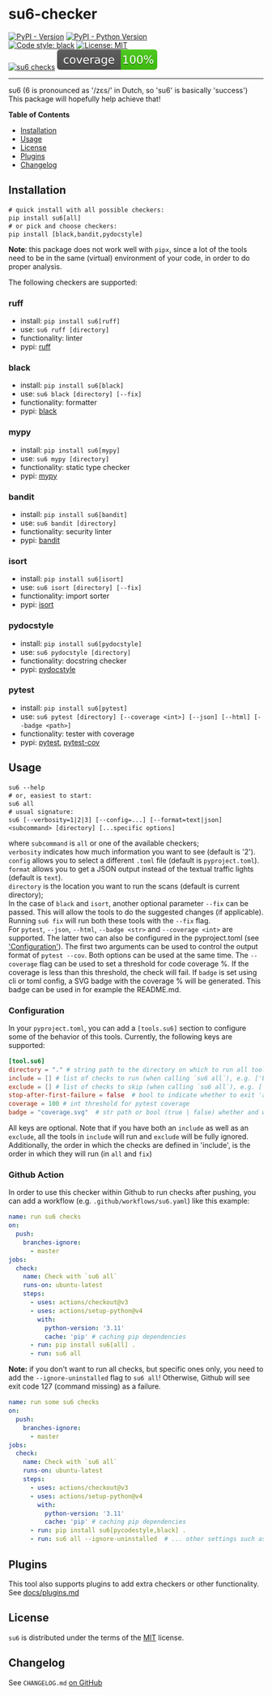 # su6-checker

[![PyPI - Version](https://img.shields.io/pypi/v/su6.svg)](https://pypi.org/project/su6)
[![PyPI - Python Version](https://img.shields.io/pypi/pyversions/su6.svg)](https://pypi.org/project/su6)  
[![Code style: black](https://img.shields.io/badge/code%20style-black-000000.svg)](https://github.com/psf/black)
[![License: MIT](https://img.shields.io/badge/License-MIT-yellow.svg)](https://opensource.org/licenses/MIT)  
[![su6 checks](https://github.com/robinvandernoord/su6-checker/actions/workflows/su6.yml/badge.svg?branch=development)](https://github.com/robinvandernoord/su6-checker/actions)
![coverage.svg](coverage.svg)

-----
su6 (6 is pronounced as '/zɛs/' in Dutch, so 'su6' is basically 'success')  
This package will hopefully help achieve that!

**Table of Contents**

- [Installation](#installation)
- [Usage](#usage)
- [License](#license)
- [Plugins](#plugins)
- [Changelog](#changelog)

## Installation

```console
# quick install with all possible checkers:
pip install su6[all]
# or pick and choose checkers:
pip install [black,bandit,pydocstyle]
```

**Note**: this package does not work well with `pipx`, since a lot of the tools need to be in the same (virtual)
environment
of your code, in order to do proper analysis.

The following checkers are supported:

### ruff

- install: `pip install su6[ruff]`
- use: `su6 ruff [directory]`
- functionality: linter
- pypi: [ruff](https://pypi.org/project/ruff/)

### black

- install: `pip install su6[black]`
- use: `su6 black [directory] [--fix]`
- functionality: formatter
- pypi: [black](https://pypi.org/project/black/)

### mypy

- install: `pip install su6[mypy]`
- use: `su6 mypy [directory]`
- functionality: static type checker
- pypi: [mypy](https://pypi.org/project/mypy/)

### bandit

- install: `pip install su6[bandit]`
- use: `su6 bandit [directory]`
- functionality: security linter
- pypi: [bandit](https://pypi.org/project/bandit/)

### isort

- install: `pip install su6[isort]`
- use: `su6 isort [directory] [--fix]`
- functionality: import sorter
- pypi: [isort](https://pypi.org/project/isort/)

### pydocstyle

- install: `pip install su6[pydocstyle]`
- use: `su6 pydocstyle [directory]`
- functionality: docstring checker
- pypi: [pydocstyle](https://pypi.org/project/pydocstyle/)

### pytest

- install: `pip install su6[pytest]`
- use: `su6 pytest [directory] [--coverage <int>] [--json] [--html] [--badge <path>]`
- functionality: tester with coverage
- pypi: [pytest](https://pypi.org/project/pytest/), [pytest-cov](https://pypi.org/project/pytest-cov/)

## Usage

```console
su6 --help
# or, easiest to start:
su6 all
# usual signature:
su6 [--verbosity=1|2|3] [--config=...] [--format=text|json] <subcommand> [directory] [...specific options]
```

where `subcommand` is `all` or one of the available checkers;  
`verbosity` indicates how much information you want to see (default is '2').  
`config` allows you to select a different `.toml` file (default is `pyproject.toml`).  
`format` allows you to get a JSON output instead of the textual traffic lights (default is `text`).  
`directory` is the location you want to run the scans (default is current directory);  
In the case of `black` and `isort`, another optional parameter `--fix` can be passed.
This will allow the tools to do the suggested changes (if applicable).
Running `su6 fix` will run both these tools with the `--fix` flag.  
For `pytest`, `--json`, `--html`, `--badge <str>` and `--coverage <int>` are supported.
The latter two can also be configured in the pyproject.toml (see ['Configuration'](#configuration)).
The first two arguments can be used to control the output format of `pytest --cov`. Both options can be used at the same
time. The `--coverage` flag can be used to set a threshold for code coverage %. If the coverage is less than this
threshold, the check will fail.
If `badge` is set using cli or toml config, a SVG badge with the coverage % will be generated.
This badge can be used in for example the README.md.

### Configuration

In your `pyproject.toml`, you can add a `[tools.su6]` section to configure some of the behavior of this tools.
Currently, the following keys are supported:

```toml
[tool.su6]
directory = "." # string path to the directory on which to run all tools, e.g. 'src'
include = [] # list of checks to run (when calling `su6 all`), e.g. ['black', 'mypy']
exclude = [] # list of checks to skip (when calling `su6 all`), e.g. ['bandit']
stop-after-first-failure = false  # bool to indicate whether to exit 'all' after one failure or to do all checks
coverage = 100 # int threshold for pytest coverage 
badge = "coverage.svg"  # str path or bool (true | false) whether and where to output the coverage badge
```

All keys are optional. Note that if you have both an `include` as well as an `exclude`, all the tools in `include` will
run and `exclude` will be fully ignored.  
Additionally, the order in which the checks are defined in 'include', is the order in which they will run (in `all`
and `fix`)

### Github Action

In order to use this checker within Github to run checks after pushing,
you can add a workflow (e.g. `.github/workflows/su6.yaml`) like this example:

```yaml
name: run su6 checks
on:
  push:
    branches-ignore:
      - master
jobs:
  check:
    name: Check with `su6 all`
    runs-on: ubuntu-latest
    steps:
      - uses: actions/checkout@v3
      - uses: actions/setup-python@v4
        with:
          python-version: '3.11'
          cache: 'pip' # caching pip dependencies
      - run: pip install su6[all] .
      - run: su6 all
```

**Note:** if you don't want to run all checks, but specific ones only, you need to add the `--ignore-uninstalled` flag
to `su6 all`! Otherwise, Github will see exit code 127 (command missing) as a failure.

```yaml
name: run some su6 checks
on:
  push:
    branches-ignore:
      - master
jobs:
  check:
    name: Check with `su6 all`
    runs-on: ubuntu-latest
    steps:
      - uses: actions/checkout@v3
      - uses: actions/setup-python@v4
        with:
          python-version: '3.11'
          cache: 'pip' # caching pip dependencies
      - run: pip install su6[pycodestyle,black] .
      - run: su6 all --ignore-uninstalled  # ... other settings such as --stop-after-first-failure, --coverage ...
```

## Plugins
This tool also supports plugins to add extra checkers or other functionality. See [docs/plugins.md](https://github.com/robinvandernoord/su6-checker/blob/master/docs/plugins.md)

## License

`su6` is distributed under the terms of the [MIT](https://spdx.org/licenses/MIT.html) license.

## Changelog

See `CHANGELOG.md` [on GitHub](https://github.com/robinvandernoord/su6-checker/blob/master/CHANGELOG.md)
